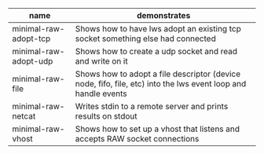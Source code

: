 |name|demonstrates|
---|---
minimal-raw-adopt-tcp|Shows how to have lws adopt an existing tcp socket something else had connected
minimal-raw-adopt-udp|Shows how to create a udp socket and read and write on it
minimal-raw-file|Shows how to adopt a file descriptor (device node, fifo, file, etc) into the lws event loop and handle events
minimal-raw-netcat|Writes stdin to a remote server and prints results on stdout
minimal-raw-vhost|Shows how to set up a vhost that listens and accepts RAW socket connections

